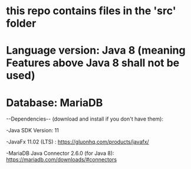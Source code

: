 # this repo contains files in the 'src' folder
# Language version: Java 8 (meaning Features above Java 8 shall not be used)
# Database: MariaDB

--Dependencies-- 
(download and install if you don't have them):

-Java SDK Version: 11 

-JavaFx 11.02 (LTS) : https://gluonhq.com/products/javafx/

-MariaDB Java Connector 2.6.0 (for Java 8): https://mariadb.com/downloads/#connectors





